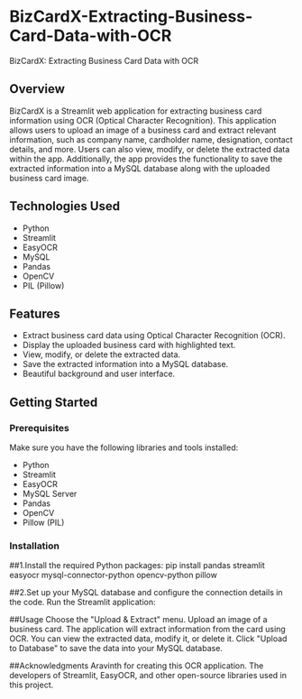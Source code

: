 # BizCardX-Extracting-Business-Card-Data-with-OCR
BizCardX: Extracting Business Card Data with OCR

## Overview

BizCardX is a Streamlit web application for extracting business card information using OCR (Optical Character Recognition). This application allows users to upload an image of a business card and extract relevant information, such as company name, cardholder name, designation, contact details, and more. Users can also view, modify, or delete the extracted data within the app. Additionally, the app provides the functionality to save the extracted information into a MySQL database along with the uploaded business card image.

## Technologies Used

- Python
- Streamlit
- EasyOCR
- MySQL
- Pandas
- OpenCV
- PIL (Pillow)

## Features

- Extract business card data using Optical Character Recognition (OCR).
- Display the uploaded business card with highlighted text.
- View, modify, or delete the extracted data.
- Save the extracted information into a MySQL database.
- Beautiful background and user interface.

## Getting Started

### Prerequisites

Make sure you have the following libraries and tools installed:

- Python
- Streamlit
- EasyOCR
- MySQL Server
- Pandas
- OpenCV
- Pillow (PIL)

### Installation

##1.Install the required Python packages:
pip install pandas streamlit easyocr mysql-connector-python opencv-python pillow

##2.Set up your MySQL database and configure the connection details in the code.
Run the Streamlit application:

##Usage
Choose the "Upload & Extract" menu.
Upload an image of a business card.
The application will extract information from the card using OCR.
You can view the extracted data, modify it, or delete it.
Click "Upload to Database" to save the data into your MySQL database.

##Acknowledgments
Aravinth for creating this OCR application.
The developers of Streamlit, EasyOCR, and other open-source libraries used in this project.
